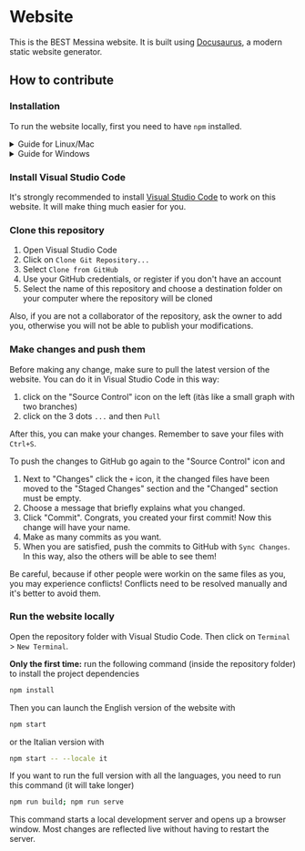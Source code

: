 # Website

This is the BEST Messina website. It is built using [Docusaurus](https://docusaurus.io/), a modern static website generator.

## How to contribute

### Installation

To run the website locally, first you need to have `npm` installed.

<details>
<summary>Guide for Linux/Mac</summary>

https://docs.npmjs.com/downloading-and-installing-node-js-and-npm#using-a-node-version-manager-to-install-nodejs-and-npm

</details>

<details>
<summary>Guide for Windows</summary>

### Open the PowerShell

1. Click on the Windows icon
2. Write PowerShell
3. Right-click and choose "Run as administrator"
4. A blue window will open

### Install FNM

Copy the following command on the PowerShell and run it pressing Enter

```bash
# installs fnm (Fast Node Manager)
winget install Schniz.fnm
```
When it finishes, close the PowerShell and reopen it as administrator.

### Install NPM

First navigate to the website folder:

1. Write "cd " (yes, with the space)
2. Drag and drop the folder inside the PowerShell window
3. You will now see `cd "C:\Users\..."`
4. Press Enter

Then copy and run the following commands

```bash
# allow running scripts like yarn
Set-ExecutionPolicy Unrestricted

# configure fnm environment
fnm env --use-on-cd | Out-String | Invoke-Expression
if (!(Test-Path -Path $PROFILE)) {
  New-Item -ItemType File -Path $PROFILE -Force
}
Add-Content -Path $profile -Value 'fnm env --use-on-cd | Out-String | Invoke-Expression'

# download and install Node.js
fnm use --install-if-missing 20

# verifies the right Node.js version is in the environment
node -v # should print `v20.16.0`

# verifies the right npm version is in the environment
npm -v # should print `10.8.1`
```
</details>

### Install Visual Studio Code

It's strongly recommended to install [Visual Studio Code](https://code.visualstudio.com/) to work on this website. It will make thing much easier for you.

### Clone this repository

1. Open Visual Studio Code
2. Click on `Clone Git Repository...`
3. Select `Clone from GitHub`
4. Use your GitHub credentials, or register if you don't have an account
5. Select the name of this repository and choose a destination folder on your computer where the repository will be cloned

Also, if you are not a collaborator of the repository, ask the owner to add you, otherwise you will not be able to publish your modifications.

### Make changes and push them

Before making any change, make sure to pull the latest version of the website. You can do it in Visual Studio Code in this way:
1. click on the "Source Control" icon on the left (itàs like a small graph with two branches)
2. click on the 3 dots `...` and then `Pull`

After this, you can make your changes. Remember to save your files with `Ctrl+S`.

To push the changes to GitHub go again to the "Source Control" icon and
1. Next to "Changes" click the `+` icon, it the changed files have been moved to the "Staged Changes" section and the "Changed" section must be empty.
2. Choose a message that briefly explains what you changed.
3. Click "Commit". Congrats, you created your first commit! Now this change will have your name.
4. Make as many commits as you want.
5. When you are satisfied, push the commits to GitHub with `Sync Changes`. In this way, also the others will be able to see them!

Be careful, because if other people were workin on the same files as you, you may experience conflicts! Conflicts need to be resolved manually and it's better to avoid them.

### Run the website locally

Open the repository folder with Visual Studio Code. Then click on `Terminal` > `New Terminal`.

**Only the first time:** run the following command (inside the repository folder) to install the project dependencies

```bash
npm install
```

Then you can launch the English version of the website with

```bash
npm start
```

or the Italian version with

```bash
npm start -- --locale it
```

If you want to run the full version with all the languages, you need to run this command (it will take longer)

```bash
npm run build; npm run serve
```

This command starts a local development server and opens up a browser window. Most changes are reflected live without having to restart the server.
